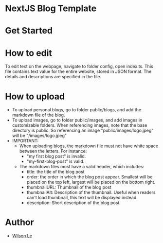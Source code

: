 # NextJS Blog Template

# Get Started

# How to edit

To edit text on the webpage, navigate to folder config, open index.ts. This file contains text value for the entire website, stored in JSON format. The details and descriptions are specified in the file.

# How to upload

- To upload personal blogs, go to folder public/blogs, and add the markdown file of the blog.
- To upload images, go to folder public/images, and add images in customizable folders. When referencing images, note that the base directory is public. So referencing an image "public/images/logo.jpeg" will be "/images/logo.jpeg"
- IMPORTANT:
  - When uploading blogs, the markdown file must not have white space between the letters. For instance:
    - "my first blog post" is invalid.
    - "my-first-blog-post" is valid.
  - The markdown files must have a valid header, which includes:
    - title: the title of the blog post
    - order: the order in which the blog post appear. Smallest will be placed on the top left, largest will be placed on the bottom right.
    - thumbnailURL: Thumbnail of the blog post
    - thumbnailAlt: Description of the thumbnail. Useful when readers can't load thumbnail, this text will be displayed instead.
    - description: Short description of the blog post.

# Author

- [Wilson Le](https://wilsonle.me)

